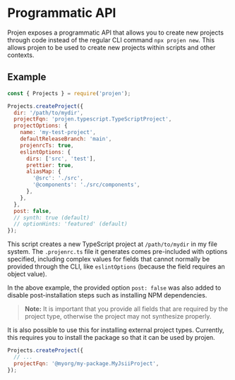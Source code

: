 # Programmatic API

Projen exposes a programmatic API that allows you to create new projects through
code instead of the regular CLI command `npx projen new`. This allows projen to
be used to create new projects within scripts and other contexts.

## Example

```js
const { Projects } = require('projen');

Projects.createProject({
  dir: '/path/to/mydir',
  projectFqn: 'projen.typescript.TypeScriptProject',
  projectOptions: {
    name: 'my-test-project',
    defaultReleaseBranch: 'main',
    projenrcTs: true,
    eslintOptions: {
      dirs: ['src', 'test'],
      prettier: true,
      aliasMap: {
        '@src': './src',
        '@components': './src/components',
      },
    },
  },
  post: false,
  // synth: true (default)
  // optionHints: 'featured' (default)
});
```

This script creates a new TypeScript project at `/path/to/mydir` in my file
system. The `.projenrc.ts` file it generates comes pre-included with options
specified, including complex values for fields that cannot normally be provided
through the CLI, like `eslintOptions` (because the field requires an object
value).

In the above example, the provided option `post: false` was also added to
disable post-installation steps such as installing NPM dependencies.

> **Note:** It is important that you provide all fields that are required by the
project type, otherwise the project may not synthesize properly.

It is also possible to use this for installing external project types.
Currently, this requires you to install the package so that it can be used by
projen.

```js
Projects.createProject({
  // ...
  projectFqn: '@myorg/my-package.MyJsiiProject',
});
```

